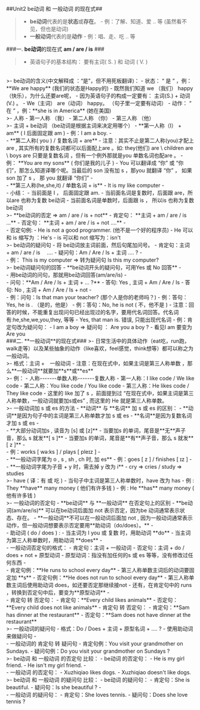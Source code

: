 ##Unit2 be动词 和 一般动词 的现在式##

>- **be动词**代表的是**状态**或**存在**。
    - 例：了解、知道、爱 .. 等 (虽然看不见，但也是动词)
>- **一般动词**代表的是**动作**
    - 例：唱、走、吃 .. 等

###一. **be动词**的现在式 **am / are / is** ###
>- 英语句子的基本结构： 要有主词( S. ) 和 动词 ( V. ) 
<br/>
>- be动词的含义(中文解释成 ：“是”，但不用死板翻译)：
    - 状态： “ 是 ” ，例：**We are happy**  (我们的状态是Happy的)
        - 既然我们知道 we （我们） happy （快乐），为什么还要are呢，
        - 因为英语句子的构成一定要有： 主词(S.) + 动词(V.) 。
        - We（主词） are（动词） happy。 （句子里一定要有动词）
    - 动作： “ 在 ” ，例：**she is in America**  (她在美国)
<br/>
>- 人称
    - 第一人称 （我）
    - 第二人称 （你）
    - 第三人称 （他）
<br/>
>- 主词 + be动词 （be动词是根据主词来决定用哪个）
    - **第一人称（I） + am**   ( I 后面固定跟 am )
        - 例：I am a boy.
    - <br/>
    - **第二人称( you ) / 复数名词 + are**
        -  注意：其实不止是第二人称(you)才配上 are , 其实所有的复数名词都可以后面配上are 。如: they(他们) are \  children are \ boys are  只要是复数名词 ，但有一个例外那就是you 单数名词也配are 。
        - 例： **You are my sons** ( 你们是我的儿子 )
            - You 可以翻译成 “你” 或 “你们”，那怎么知道译哪个呢。当最后的 son 没有加 s ，那you 就翻译 “你” ， 如果 son 加了 s ， 那 you 就翻译 “你们”
    - <br/>
    - **第三人称(he,she,it) /  单数名词 + is** 
        - It is my like computer
    - <br/>
    - 小结：
        - 当前面是 I ， 后面固定跟 am.
        - 当前面名词是复数时，后面跟 are，所以are 也称为复数 be动词
        - 当前面名词是单数时，后面跟 is ， 所以is 也称为复数 be动词
<br/>
>- **be动词的否定 => am / are / is  + not**
    - 肯定句： **主词 + am / are / is ...**
    - 否定句： **主词 + am / are / is  + not ....**
    - <br/>
    - 否定句例:
        - He is not a good programmer. (他不是一个好的程序员)
        - He 可以和 is 缩写为 ：He's
        - is 可以和 not 缩写为：isn't
<br/>
>- be动词的疑问句
    - 将 be动词放主词前面，然后句尾加问号。
    - 肯定句：主词 + am / are / is 　....
    - 疑问句：Am / Are / Is + 主词 ....  ?
    - <br/> 
    - 例： This is my computer => 转为疑问句 Is this my computer?
<br/>
>- be动词疑问句的回答
    - **be动词开头的疑问句，可用Yes 或 No 回答**
    - <br/>
    - 用be动词的问句，那就用be动词回答(am/are/is)
    - <br/>
    - 问句：**Am / Are / Is + 主词 + ... ?**
    - 答句: Yes , 主词 + Am / Are / Is   
    - 答句: No , 主词 + Am / Are / Is + not 
    - <br/>
    - 例：问句：Is that man your teacher? (那个人是你的老师吗？)
    - 例：答句：Yes, he is .  （是的，他是）
    - 例：答句：No, he is not ( 不，他不是 )
        - 注意：回答的时候，不能重复出现问句已经出现过的名字，要用代名词回答。代名词有:he,she,we,you,they, 等等
        - Yes, that man is. 错误, 只能出现代名词
    - 例：肯定句改为疑问句：
        - I am a boy  => 疑问句 ： Are you a boy ?
            - 看见I am 要变为 Are you 
    
<br/>
###二. **一般动词**的现在式###
>- 日常生活中的具体动作（eat吃，run跑，walk走等）以及某些抽象的动作（like喜欢，feel感觉，think想等）都可以称之为一般动词。
<br/>
>- 格式：主词 +　一般动词
    - 注意：在现在式中，如果主词是第三人称单数 ，那么**一般动词**就要加**s**或**es**
<br/>
>- 例：
    - 人称-------单数人称-------复数人称
    - 第一人称：I like code / We like code 
    - 第二人称：You like code / You like code 
    - 第三人称：He likes code / They like code 
        - 这里的 like 加了 s ，前面提到过 “在现在式中，如果主词是第三人称单数，一般动词就要加s或es” , 而这里的 He 就是第三人称单数。
<br/>
>- 一般动词加 s 或 es 的方法 
    - **动词** 与 **名词** 加 s 或 es 的区别：
        - **动词**是因为句子中的主词是第三人称单数才加 s 或 es
        - **名词**是因为复数名词才加 s 或 es
    - <br/>
    - **大部分动词加s , 读音为 [s] 或 [z]**
        - 当要加s 的单词，尾音是**无**声子音，那么 s 就发**[ s ]**
        - 当要加s 的单词，尾音是**有**声子音，那么 s 就发**[ z ]**         - <br/>
        - 例：works [ wə:ks ]  /  plays [ pleɪz ]
    - <br/>
    - **一般动词字尾为 o , s , sh , ch 时, 加 es** 
        - 例：goes [ z ]  / finishes [ ɪz ]   
    - <br/>
    - **一般动词字尾为子音 + y 时，需去掉 y 改为 i** 
        - cry => cries  / study => studies

<br/>
>- have ( 译：有 或 吃 ) 
    - 当句子中主词是第三人称单数时，have 改为 has
    - 例 : They **have** many money ( 他们有许多钱 )
    - 例 : He **has** many money ( 他有许多钱 )
    
<br/>
>- 一般动词的否定句
    - **be动词** 与 **一般动词** 在否定句上的区别  
        - **be动词(am/are/is)** 可以在be动词后面加 not 表示否定，因为be 动词通常表示状态、存在。
        - **一般动词**不可以在一般动词后面加 not , 因为一般动词通常表示动作，但一般动词想要表示否定要用**助动词（do/does）。**
    - <br/>
    - 助动词 ( do / does ) :
        - 当主词为 I you 或 复数 时，用助动词 **do**
        - 当主词为第三人称单数时，用助动词 **does**
    - <br/>
    - 一般动词否定句的格式：
        - 肯定句：主词 + 一般动词
        - 否定句：主词 + do / does + not + 原型动词
            - 原型动词：指没有加任何的s 或 es 等等，没有修改过任何东西
        - <br/>
        - 肯定句例：**He runs to school every day**
            - 第三人称单数主词后的动词要固定加 **s**
        - 否定句例：**He does not run to school every day**
            - 第三人称单数主词后使用助动词 does，如还要否定那继续接not 
            - 还有，在肯定句中的 runs ，转换到否定句中后，要变为**原型动词**
        - <br/>
        - 肯定句 转 否定句：
            - 肯定句：**Every child likes animals**
            - 否定句：**Every child does not like animals**
        - 肯定句 转 否定句：
            - 肯定句：**Sam has dinner at the restaurant**
            - 否定句：**Sam does not have dinner at the restaurant**
    
<br/>
>- 一般动词的疑问句
    - 格式：Do / Does + 主词 + 原型名词 + ....   ?
        - 使用助动词来做疑问句
    - <br/>
    - 一般动词的 肯定句 转 疑问句
        - 肯定句例：You visit your grandmother on Sundays.
        - 疑问句例：Do you visit your grandmother on Sundays ?
     
     
            
<br/>
>- be动词 和 一般动词 的否定句 比较：
    - be动词 的否定句：
        - He is my girl friend.
        - He isn't my girl friend.
    - <br/>
    - 一般动词 的否定句：
        - Xuzhiqiao likes dogs.
        - Xuzhiqiao doesn't like dogs.
        
<br/>
>- be动词 和 一般动词 的疑问句 比较：
    - be动词 的疑问句：
        - 肯定句：She is beautiful.
        - 疑问句：Is she beautiful ?
    - <br/>
    - 一般动词 的疑问句：
        - 肯定句：She loves tennis.
        - 疑问句：Does she love tennis ?
